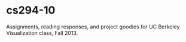 cs294-10
========

Assignments, reading responses, and project goodies for UC Berkeley Visualization class, Fall 2013.

